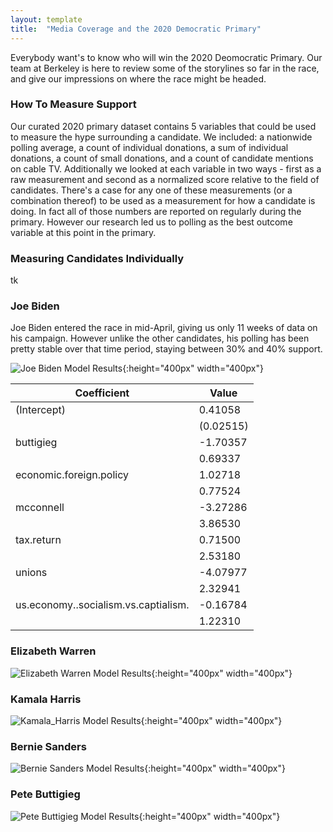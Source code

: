 ```yaml
---
layout: template
title:  "Media Coverage and the 2020 Democratic Primary"
---
```


Everybody want's to know who will win the 2020 Deomocratic Primary. Our team at Berkeley is here to review some of the storylines so far in the race, and give our impressions on where the race might be headed.


### How To Measure Support

Our curated 2020 primary dataset contains 5 variables that could be used to measure the hype surrounding a candidate. We included: a nationwide polling average, a count of individual donations, a sum of individual donations, a count of small donations, and a count of candidate mentions on cable TV. Additionally we looked at each variable in two ways - first as a raw measurement and second as a normalized score relative to the field of candidates. There's a case for any one of these measurements (or a combination thereof) to be used as a measurement for how a candidate is doing. In fact all of those numbers are reported on regularly during the primary. However our research led us to polling as the best outcome variable at this point in the primary. 



### Measuring Candidates Individually

tk

### Joe Biden

Joe Biden entered the race in mid-April, giving us only 11 weeks of data on his campaign. However unlike the other candidates, his polling has been pretty stable over that time period, staying between 30% and 40% support. 

![Joe Biden Model Results]({{site.baseurl}}/_biden_model.png){:height="400px" width="400px"} <br/> 

|Coefficient                           |Value        |
|--------------------------------------|-------------|
|(Intercept)                           |0.41058      |
|                                      |(0.02515)    |
|buttigieg                             |-1.70357     |
|                                      |0.69337      |
|economic.foreign.policy               |1.02718      |
|                                      |0.77524      |
|mcconnell                             |-3.27286     |
|                                      |3.86530      |
|tax.return                            |0.71500      |
|                                      |2.53180      |
|unions                                |-4.07977     |
|                                      |2.32941      |
|us.economy..socialism.vs.captialism.  |-0.16784     |
|                                      |1.22310      |

### Elizabeth Warren

![Elizabeth Warren Model Results]({{site.baseurl}}/_warren_model.png){:height="400px" width="400px"} <br/> 

### Kamala Harris

![Kamala_Harris Model Results]({{site.baseurl}}/_harris_model.png){:height="400px" width="400px"} <br/> 

### Bernie Sanders

![Bernie Sanders Model Results]({{site.baseurl}}/_sanders_model.png){:height="400px" width="400px"} <br/> 

### Pete Buttigieg

![Pete Buttigieg Model Results]({{site.baseurl}}/_buttigieg_model.png){:height="400px" width="400px"} <br/> 
